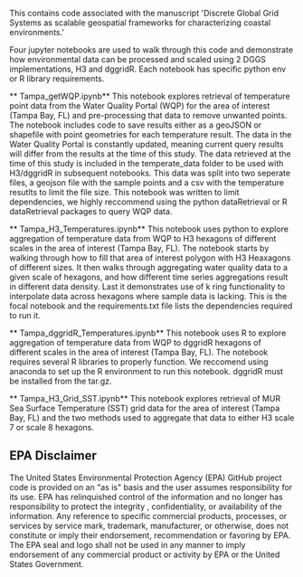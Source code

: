 This contains code associated with the manuscript 'Discrete Global Grid Systems as scalable geospatial frameworks for characterizing coastal environments.'

Four jupyter notebooks are used to walk through this code and demonstrate how environmental data can be processed and scaled using 2 DGGS implementations, H3 and dggridR. Each notebook has specific python env or R library requirements.

** Tampa_getWQP.ipynb**
This notebook explores retrieval of temperature point data from the Water Quality Portal (WQP) for the area of interest (Tampa Bay, FL)
and pre-processing that data to remove unwanted points. The notebook includes code to save results either as a geoJSON or shapefile with point geometries for each temperature result. The data in the Water Quality Portal is constantly updated, meaning current query results will differ from the results at the time of this study. The data retrieved at the time of this study is included in the temperate_data folder to be used with H3/dggridR in subsequent notebooks. This data was split into two seperate files, a geojson file with the sample points and a csv with the temperature resutlts to limit the file size. This notebook was written to limit dependencies, we highly reccommend using the python dataRetrieval or R dataRetrieval packages to query WQP data.

** Tampa_H3_Temperatures.ipynb**
This notebook uses python to explore aggregation of temperature data from WQP to H3 hexagons of different scales in the area of interest (Tampa Bay, FL). The notebook starts by walking through how to fill that area of interest polygon with H3 Heaxagons of different sizes. It then walks through aggregating water quality data to a given scale of hexagons, and how different time series aggregations result in different data density. Last it demonstrates use of k ring functionality to interpolate data across hexagons where sample data is lacking. This is the focal notebook and the requirements.txt file lists the dependencies required to run it.

** Tampa_dggridR_Temperatures.ipynb**
This notebook uses R to explore aggregation of temperature data from WQP to dggridR hexagons of different scales in the area of interest (Tampa Bay, FL). The notebook requires several R libraries to properly function. We reccomend using anaconda to set up the R environment to run this notebook. dggridR must be installed from the tar.gz.

** Tampa_H3_Grid_SST.ipynb**
This notebook explores retrieval of MUR Sea Surface Temperature (SST) grid data for the area of interest (Tampa Bay, FL) and the two methods used to aggregate that data to either H3 scale 7 or scale 8 hexagons.

## EPA Disclaimer
The United States Environmental Protection Agency (EPA) GitHub project code is provided on an "as is" basis and the user assumes responsibility for its use. EPA has relinquished control of the information and no longer has responsibility to protect the integrity , confidentiality, or availability of the information. Any reference to specific commercial products, processes, or services by service mark, trademark, manufacturer, or otherwise, does not constitute or imply their endorsement, recommendation or favoring by EPA. The EPA seal and logo shall not be used in any manner to imply endorsement of any commercial product or activity by EPA or the United States Government.
